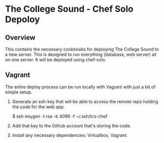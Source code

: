 # The College Sound - Chef Solo Depoloy

## Overview

This contains the necessary cookbooks for deploying The College Sound to a
new server. This is designed to run everything (database, web server) all
on one server. It will be deployed using chef-solo.

## Vagrant

The entire deploy process can be run locally with Vagrant with just a bit
of simple setup.

1. Generate an ssh-key that will be able to access the remote repo holding
   the code for the web app.

   $ ssh-keygen -t rsa -b 4096 -f ~/.ssh/tcs-chef

2. Add that key to the Github account that's storing the code.

3. Install any necessary dependencies: Virtualbox, Vagrant.
